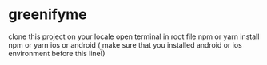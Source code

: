 # greenifyme
clone this project on your locale
open terminal in root file 
npm or yarn  install 
npm or yarn ios or android ( make sure that you installed android or ios environment before this lineÏ) 
